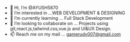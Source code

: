 - 👋 Hi, I’m @AYUSH5870
- 👀 I’m interested in ...WEB DEVELOPMENT & DESIGNING
- 🌱 I’m currently learning ... Full Stack Development
- 💞️ I’m looking to collaborate on ... Projects using git,react.js,tailwind.css,vue.js and UI&UX Design. 
- 📫 Reach me on my mail ... gamerudy007@gmail.com

<!---
AYUSH5870/AYUSH5870 is a ✨ special ✨ repository because its `README.md` (this file) appears on your GitHub profile.
You can click the Preview link to take a look at your changes.
--->
